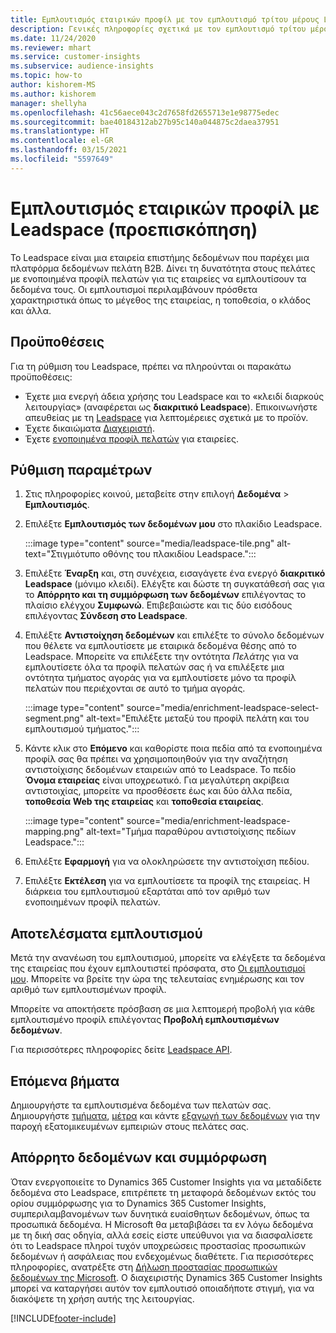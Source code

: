 ```yaml
---
title: Εμπλουτισμός εταιρικών προφίλ με τον εμπλουτισμό τρίτου μέρους Leadspace
description: Γενικές πληροφορίες σχετικά με τον εμπλουτισμό τρίτου μέρους Leadspace.
ms.date: 11/24/2020
ms.reviewer: mhart
ms.service: customer-insights
ms.subservice: audience-insights
ms.topic: how-to
author: kishorem-MS
ms.author: kishorem
manager: shellyha
ms.openlocfilehash: 41c56aece043c2d7658fd2655713e1e98775edec
ms.sourcegitcommit: bae40184312ab27b95c140a044875c2daea37951
ms.translationtype: HT
ms.contentlocale: el-GR
ms.lasthandoff: 03/15/2021
ms.locfileid: "5597649"
---
```

# <a name="enrichment-of-company-profiles-with-leadspace-preview"></a>Εμπλουτισμός εταιρικών προφίλ με Leadspace (προεπισκόπηση)

Το Leadspace είναι μια εταιρεία επιστήμης δεδομένων που παρέχει μια πλατφόρμα δεδομένων πελάτη B2B. Δίνει τη δυνατότητα στους πελάτες με ενοποιημένα προφίλ πελατών για τις εταιρείες να εμπλουτίσουν τα δεδομένα τους. Οι εμπλουτισμοί περιλαμβάνουν πρόσθετα χαρακτηριστικά όπως το μέγεθος της εταιρείας, η τοποθεσία, ο κλάδος και άλλα.

## <a name="prerequisites"></a>Προϋποθέσεις

Για τη ρύθμιση του Leadspace, πρέπει να πληρούνται οι παρακάτω προϋποθέσεις:

- Έχετε μια ενεργή άδεια χρήσης του Leadspace και το «κλειδί διαρκούς λειτουργίας» (αναφέρεται ως **διακριτικό Leadspace**). Επικοινωνήστε απευθείας με τη [Leadspace](https://www.leadspace.com/products/leadspace-on-demand/) για λεπτομέρειες σχετικά με το προϊόν.
- Έχετε δικαιώματα [Διαχειριστή](permissions.md#administrator).
- Έχετε [ενοποιημένα προφίλ πελατών](customer-profiles.md) για εταιρείες.

## <a name="configuration"></a>Ρύθμιση παραμέτρων

1. Στις πληροφορίες κοινού, μεταβείτε στην επιλογή **Δεδομένα** > **Εμπλουτισμός**.

1. Επιλέξτε **Εμπλουτισμός των δεδομένων μου** στο πλακίδιο Leadspace.

   :::image type="content" source="media/leadspace-tile.png" alt-text="Στιγμιότυπο οθόνης του πλακιδίου Leadspace.":::

1. Επιλέξτε **Έναρξη** και, στη συνέχεια, εισαγάγετε ένα ενεργό **διακριτικό Leadspace** (μόνιμο κλειδί). Ελέγξτε και δώστε τη συγκατάθεσή σας για το **Απόρρητο και τη συμμόρφωση των δεδομένων** επιλέγοντας το πλαίσιο ελέγχου **Συμφωνώ**. Επιβεβαιώστε και τις δύο εισόδους επιλέγοντας **Σύνδεση στο Leadspace**.

1. Επιλέξτε **Αντιστοίχηση δεδομένων** και επιλέξτε το σύνολο δεδομένων που θέλετε να εμπλουτίσετε με εταιρικά δεδομένα θέσης από το Leadspace. Μπορείτε να επιλέξετε την οντότητα *Πελάτης* για να εμπλουτίσετε όλα τα προφίλ πελατών σας ή να επιλέξετε μια οντότητα τμήματος αγοράς για να εμπλουτίσετε μόνο τα προφίλ πελατών που περιέχονται σε αυτό το τμήμα αγοράς.

   :::image type="content" source="media/enrichment-leadspace-select-segment.png" alt-text="Επιλέξτε μεταξύ του προφίλ πελάτη και του εμπλουτισμού τμήματος.":::

1. Κάντε κλικ στο **Επόμενο** και καθορίστε ποια πεδία από τα ενοποιημένα προφίλ σας θα πρέπει να χρησιμοποιηθούν για την αναζήτηση αντιστοίχισης δεδομένων εταιρειών από το Leadspace. Το πεδίο **Όνομα εταιρείας** είναι υποχρεωτικό. Για μεγαλύτερη ακρίβεια αντιστοιχίας, μπορείτε να προσθέσετε έως και δύο άλλα πεδία, **τοποθεσία Web της εταιρείας** και **τοποθεσία εταιρείας**.

   :::image type="content" source="media/enrichment-leadspace-mapping.png" alt-text="Τμήμα παραθύρου αντιστοίχισης πεδίων Leadspace.":::
   
1. Επιλέξτε **Εφαρμογή** για να ολοκληρώσετε την αντιστοίχιση πεδίου.

1. Επιλέξτε **Εκτέλεση** για να εμπλουτίσετε τα προφίλ της εταιρείας. Η διάρκεια του εμπλουτισμού εξαρτάται από τον αριθμό των ενοποιημένων προφίλ πελατών.

## <a name="enrichment-results"></a>Αποτελέσματα εμπλουτισμού

Μετά την ανανέωση του εμπλουτισμού, μπορείτε να ελέγξετε τα δεδομένα της εταιρείας που έχουν εμπλουτιστεί πρόσφατα, στο [Οι εμπλουτισμοί μου](enrichment-hub.md). Μπορείτε να βρείτε την ώρα της τελευταίας ενημέρωσης και τον αριθμό των εμπλουτισμένων προφίλ.

Μπορείτε να αποκτήσετε πρόσβαση σε μια λεπτομερή προβολή για κάθε εμπλουτισμένο προφίλ επιλέγοντας **Προβολή εμπλουτισμένων δεδομένων**.

Για περισσότερες πληροφορίες δείτε [Leadspace API](https://support.leadspace.com/hc/en-us/sections/201997649-API).

## <a name="next-steps"></a>Επόμενα βήματα

Δημιουργήστε τα εμπλουτισμένα δεδομένα των πελατών σας. Δημιουργήστε [τμήματα](segments.md), [μέτρα](measures.md) και κάντε [εξαγωγή των δεδομένων](export-destinations.md) για την παροχή εξατομικευμένων εμπειριών στους πελάτες σας.

## <a name="data-privacy-and-compliance"></a>Απόρρητο δεδομένων και συμμόρφωση

Όταν ενεργοποιείτε το Dynamics 365 Customer Insights για να μεταδίδετε δεδομένα στο Leadspace, επιτρέπετε τη μεταφορά δεδομένων εκτός του ορίου συμμόρφωσης για το Dynamics 365 Customer Insights, συμπεριλαμβανομένων των δυνητικά ευαίσθητων δεδομένων, όπως τα προσωπικά δεδομένα. Η Microsoft θα μεταβιβάσει τα εν λόγω δεδομένα με τη δική σας οδηγία, αλλά εσείς είστε υπεύθυνοι για να διασφαλίσετε ότι το Leadspace πληροί τυχόν υποχρεώσεις προστασίας προσωπικών δεδομένων ή ασφάλειας που ενδεχομένως διαθέτετε. Για περισσότερες πληροφορίες, ανατρέξτε στη [Δήλωση προστασίας προσωπικών δεδομένων της Microsoft](https://go.microsoft.com/fwlink/?linkid=396732).
Ο διαχειριστής Dynamics 365 Customer Insights μπορεί να καταργήσει αυτόν τον εμπλουτισό οποιαδήποτε στιγμή, για να διακόψετε τη χρήση αυτής της λειτουργίας.


[!INCLUDE[footer-include](../includes/footer-banner.md)]